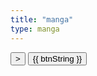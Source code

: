 ```yaml
---
title: "manga"
type: manga
---
```


<script type="text/x-template" id="grid-template">
  <table>
    <thead>
      <tr>
        <th v-for="key in columns"
          @click="sortBy(key)"
          :class="{ active: sortKey == key }">
          {{ key | capitalize }}
          <span class="arrow" :class="sortOrders[key] > 0 ? 'asc' : 'dsc'">
          </span>
        </th>
      </tr>
    </thead>
    <tbody>
      <tr v-for="entry in filteredData">
        <td v-for="key in columns">
          {{entry[key]}}
        </td>
      </tr>
    </tbody>
  </table>
</script>

<div id="app">
	<transition name="slide">
		<img v-bind:src="'/manga/' + products[product] + '.png'"/> 
	</transition>
	<div class="image-button">
		<button id="next-manga" @click="nextSlide">&gt;</button> <button id="start-stop" @click="offTimer">{{ btnString }}</button>
	</div>
</div>

<!--
<div id="status">
  <demo-grid
    :data="gridData"
    :columns="gridColumns">
  </demo-grid>
</div>

<div id="demo">
  <form id="search">
    Search <input name="query" v-model="searchQuery">
  </form>
  <demo-grid :data="gridData" :columns="gridColumns" :filter-key="searchQuery"> </demo-grid>
  <demo-grid :data="gridData" :columns="gridColumns"> </demo-grid>
</div>
-->
<script type="text/javascript" src="build.js"></script></body>
